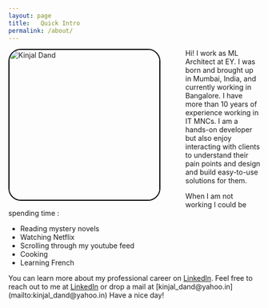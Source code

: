 ```yaml
---
layout: page
title:   Quick Intro
permalink: /about/
---
```

<p><img src="../images/IMG-20230502-WA0018 - CopyCrop.jpg" alt="Kinjal Dand" height="300" width="300" style='float:left;margin-right:50px;border:2px solid #000;border-radius: 25px;'><span style='display:inline'>Hi! I work as ML Architect at EY. I was born and brought up in Mumbai, India, and currently working in Bangalore. I have more than 10 years of experience working in IT MNCs. I am a hands-on developer but also enjoy interacting with clients to understand their pain points and design and build easy-to-use solutions for them.</span></p>

When I am not working I could be spending time :
<ul>
  <li>Reading mystery novels</li>
  <li>Watching Netflix</li>
  <li>Scrolling through my youtube feed</li>
  <li>Cooking</li>
  <li>Learning French</li>
</ul>

<span style='display:inline'>
You can learn more about my professional career on <a href='https://www.linkedin.com/in/kinjaldand/'>LinkedIn</a>. 
Feel free to reach out to me at <a href='https://www.linkedin.com/in/kinjaldand/'>LinkedIn</a> or drop a mail at [kinjal_dand@yahoo.in](mailto:kinjal_dand@yahoo.in) Have a nice day! </span>


